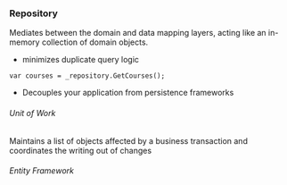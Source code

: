 ### Repository

Mediates between the domain and data mapping layers, acting like an in-memory collection of domain objects.

- minimizes duplicate query logic

```
var courses = _repository.GetCourses();
```

- Decouples your application from persistence frameworks

###### Unit of Work

Maintains a list of objects affected by a business transaction and coordinates the writing out of changes

###### Entity Framework



